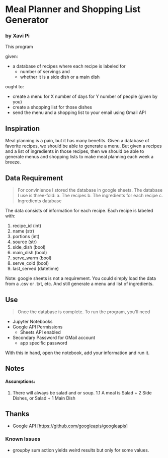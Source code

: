 # Meal Planner and Shopping List Generator
### by Xavi Pi

This program

given:
* a database of recipes where each recipe is labeled for
    * number of servings and
    * whether it is a side dish or a main dish

ought to:
* create a menu for X number of days for Y number of people (given by you)
* create a shopping list for those dishes
* send the menu and a shopping list to your email using Gmail API

## Inspiration
Meal planning is a pain, but it has many benefits. Given a database of favorite recipes, we should be able to generate a menu. But given a recipes and a list of ingredients in those recipes, then we should be able to generate menus and shopping lists to make meal planning each week a breeze. 

## Data Requirement

> For convinience I stored the database in google sheets. The database I use is three-fold:
a. The recipes
b. The ingredients for each recipe
c. Ingredients database

The data consists of information for each recipe. Each recipe is labeled with:

1. recipe_id (int)
2. name (str)
3. portions (int)
4. source (str)
5. side_dish (bool)
6. main_dish (bool)
7. serve_warm (bool)
8. serve_cold (bool)
9. last_served (datetime)

Note: google sheets is not a requirement. You could simply load the data from a .csv or .txt, etc. And still generate a menu and list of ingredients.

## Use

> Once the database is complete. To run the program, you'll need

- Jupyter Notebooks
- Google API Permissions
    - Sheets API enabled
- Secondary Password for GMail account
    - app specific password

With this in hand, open the notebook, add your information and run it.


## Notes

#### Assumptions:
1. There will always be salad and or soup.
1.1 A meal is Salad + 2 Side Dishes, or Salad + 1 Main Dish


## Thanks
- Google API [https://github.com/googleapis/googleapis]

### Known Issues
- groupby sum action yields weird results but only for some values.
